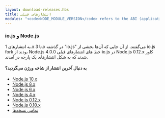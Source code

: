 ```yaml
---
layout: download-releases.hbs
title: انتشارهای قبلی
modules: "<code>NODE_MODULE_VERSION</code> refers to the ABI (application binary interface) version number of Node.js, used to determine which versions of Node.js compiled C++ add-on binaries can be loaded in to without needing to be re-compiled. It used to be stored as hex value in earlier versions, but is now represented as an integer."
---
```


### io.js و Node.js
به انتشارهای  1.x تا 3.x در گذشته  "io.js" می‌گفتند.
 از آن جایی که آن‌ها بخشی از io.js fork بودند
  از Node.js 4.0.0 خط های انتشارهای قبلی  io.js در   Node.js 0.12.x  کاور شدند که به شکل انتشارهای یک پارجه در آمدند.

<div class="highlight-box">

#### به دنبال آخرین انتشار از شاخه ورژن می‌گردید؟

* [Node.js 10.x](https://nodejs.org/dist/latest-v10.x/)
* [Node.js 8.x](https://nodejs.org/dist/latest-v8.x/)
* [Node.js 6.x](https://nodejs.org/dist/latest-v6.x/)
* [Node.js 4.x](https://nodejs.org/dist/latest-v4.x/)
* [Node.js 0.12.x](https://nodejs.org/dist/latest-v0.12.x/)
* [Node.js 0.10.x](https://nodejs.org/dist/latest-v0.10.x/)
* [تمامی نسخه‌ها](https://nodejs.org/dist/)

</div>
